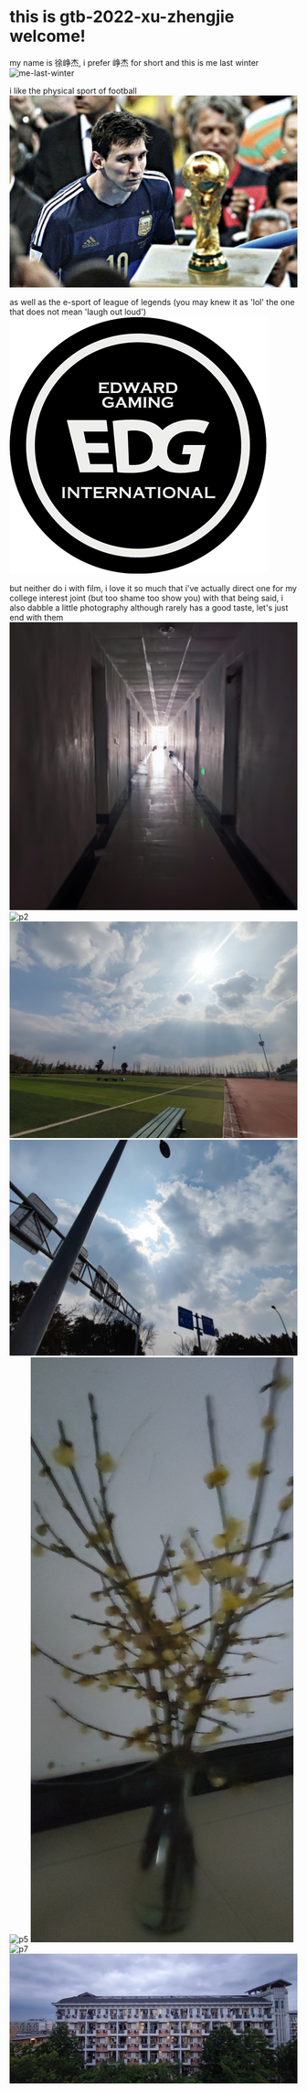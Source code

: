 # this is gtb-2022-xu-zhengjie welcome!

my name is 徐峥杰, i prefer 峥杰 for short
and this is me last winter
![me-last-winter](assets/me-last-winter.jpg)

i like the physical sport of football
![messi](assets/messi.jpg)

as well as the e-sport of league of legends (you may knew it as 'lol' the one that does not mean 'laugh out loud')
![edg](assets/edg.jpg)

but neither do i with film, i love it so much that i've actually direct one for my college interest joint (but too shame too show you)
with that being said, i also dabble a little photography
although rarely has a good taste, let's just end with them
![p1](assets/photography1.jpg)
![p2](assets/photography2.jpg)
![p3](assets/photography3.jpg)
![p4](assets/photography4.jpg)
![p5](assets/photography5.jpg)
![p6](assets/photography6.jpg)
![p7](assets/photography7.jpg)
![p8](assets/photography8.jpg)
